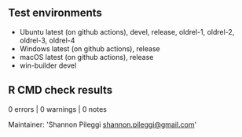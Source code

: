 ## Test environments

* Ubuntu latest (on github actions), devel, release, oldrel-1, oldrel-2, oldrel-3, oldrel-4
* Windows latest (on github actions), release
* macOS latest (on github actions), release
* win-builder devel

## R CMD check results

0 errors | 0 warnings | 0 notes

Maintainer: 'Shannon Pileggi <shannon.pileggi@gmail.com>'
